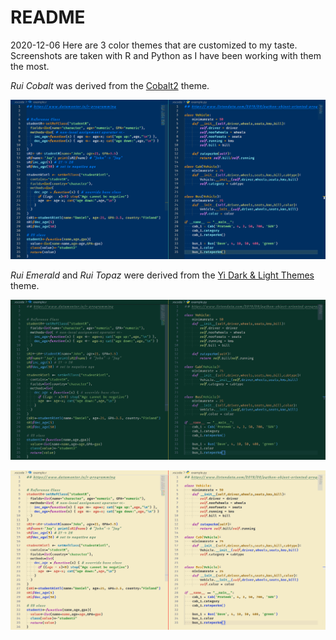 # README

2020-12-06 Here are 3 color themes that are customized to my taste. Screenshots are taken with R and Python as I have been working with them the most.

*Rui Cobalt* was derived from the [Cobalt2](https://github.com/wesbos/cobalt2-vscode) theme.

![Rui Cobalt](https://raw.githubusercontent.com/ruixiao85/VSCodeTheme/main/doc/RuiCobalt.png)


*Rui Emerald* and *Rui Topaz* were derived from the [Yi Dark & Light Themes](https://github.com/wangweixuan/yithemes) theme.

![Rui Emerald](https://raw.githubusercontent.com/ruixiao85/VSCodeTheme/main/doc/RuiEmerald.png)

![Rui Topaz](https://raw.githubusercontent.com/ruixiao85/VSCodeTheme/main/doc/RuiTopaz.png)


